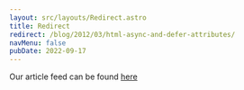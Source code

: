 ```yaml
---
layout: src/layouts/Redirect.astro
title: Redirect
redirect: /blog/2012/03/html-async-and-defer-attributes/
navMenu: false
pubDate: 2022-09-17
---
```

<div>
Our article feed can be found <a href="/blog/2012/03/html-async-and-defer-attributes/">here</a>
</div>
